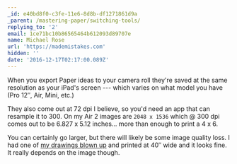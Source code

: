 ```yaml
---
_id: e40bd8f0-c3fe-11e6-8d8b-df1271861d9a
_parent: /mastering-paper/switching-tools/
replying_to: '2'
email: 1ce71bc10b86565464b612093d89707e
name: Michael Rose
url: 'https://mademistakes.com'
hidden: ''
date: '2016-12-17T02:17:00.089Z'
---
```


When you export Paper ideas to your camera roll they're saved at the same
resolution as your iPad's screen --- which varies on what model you have (Pro
12&#x2033;, Air, Mini, etc.)

They also come out at 72 dpi I believe, so you'd need an app that can resample
it to 300. On my Air 2 images are `2048 x 1536` which @ 300 dpi comes out to be
6.827 x 5.12 inches... more than enough to print a 4 x 6.

You can certainly go larger, but there will likely be some image quality loss. I
had one of
[my drawings blown up](https://mademistakes.com/paperfaces/luke-skywalker-cave-portrait/)
and printed at 40&#x2033; wide and it looks fine. It really depends on the image
though.
